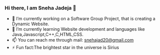 ### Hi there, I am Sneha Jadeja 👋



- 🔭 I’m currently working on a Software Group Project, that is creating a Dynamic Website.
- 🌱 I’m currently learning Website development and languages like Java,Javascript,C++,C,HTML,CSS.
- 📫 You can reach me through mail: snehajad20@gmail.com
- ⚡ Fun fact:The brightest star in the universe is Sirius

